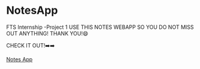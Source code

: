 # NotesApp
FTS Internship -Project 1
USE THIS NOTES WEBAPP SO YOU DO NOT MISS OUT ANYTHING!                                                                                                                             THANK YOU!😄

CHECK IT OUT!➡️➡️

[Notes App](https://aayush2211.github.io/NotesApp/)
